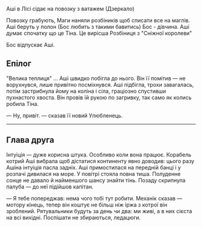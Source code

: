Аші в Лісі сідає на повозку з ватажем (Дзеркало)


Повозку грабують, Маги наняли розбіників щоб списати все на маглів.
Аші беруть у полон (Бос любить з такими бавитись)
Бос - дівчина. Аші думає спочатку що це Тіна. Це вирісша Розбіниця з "Сніжної королеви"

Бос відпускає Аші.

## Епілог
"Велика теплиця"
...
Аші швидко побігла до нього. Він її помітив — не ворухнувся, лише привітно посміхнувся. Аші підбігла, трохи завагалась, потім застрибнула йому на коліна і сіла, граціозно спустивши пухнастого хвоста. Він провів їй рукою по загривку, так само як колись робила Тіна. 

— Ну, привіт. — сказав її новий Улюбленець. 



--------
## Глава друга

Інтуіція — дуже корисна штука. Особливо коли вона працює. Корабель котрий Аші вибрала щоб дістатися континенту явно доводив: цього разу Ашіна інтуіція пасла задніх. Аші примостилася на передній банці і у розпачі дивилася на море. У повітрі стояла повна тиша. Полуденне сонце не давало й найменшого шансу знайти тінь. Позаду скрипнула палуба — до неї підійшов капітан. 

— Я тебе попереджав: нема чого тобі тут робити. Механік сказав — мотору кінець, тепер він коштує не більш ніж іржа з котрої він зроблений. Рятувальники будуть за день чи два: ми живі, а в них сієста на всі вихідні. Поспішати не збираються, ледацюги.

